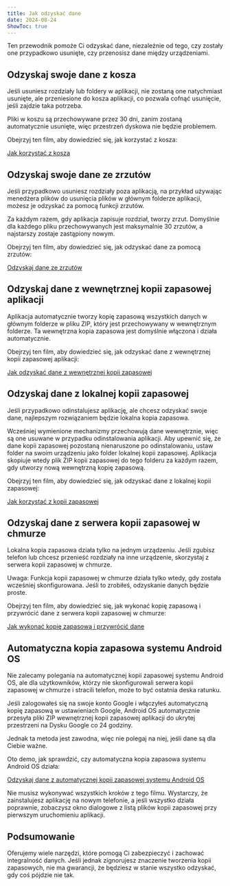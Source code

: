 ```yaml
---
title: Jak odzyskać dane  
date: 2024-08-24  
ShowToc: true
---
```


Ten przewodnik pomoże Ci odzyskać dane, niezależnie od tego, czy zostały one przypadkowo usunięte, czy przenosisz dane między urządzeniami.

## Odzyskaj swoje dane z kosza

Jeśli usuniesz rozdziały lub foldery w aplikacji, nie zostaną one natychmiast usunięte, ale przeniesione do kosza aplikacji, co pozwala cofnąć usunięcie, jeśli zajdzie taka potrzeba.

Pliki w koszu są przechowywane przez 30 dni, zanim zostaną automatycznie usunięte, więc przestrzeń dyskowa nie będzie problemem.

Obejrzyj ten film, aby dowiedzieć się, jak korzystać z kosza:  

[Jak korzystać z kosza](https://youtube.com/shorts/WUrHmY4-T30?feature=share)

## Odzyskaj swoje dane ze zrzutów

Jeśli przypadkowo usuniesz rozdziały poza aplikacją, na przykład używając menedżera plików do usunięcia plików w głównym folderze aplikacji, możesz je odzyskać za pomocą funkcji zrzutów.

Za każdym razem, gdy aplikacja zapisuje rozdział, tworzy zrzut. Domyślnie dla każdego pliku przechowywanych jest maksymalnie 30 zrzutów, a najstarszy zostaje zastąpiony nowym.

Obejrzyj ten film, aby dowiedzieć się, jak odzyskać dane za pomocą zrzutów:  

[Odzyskaj dane ze zrzutów](https://youtu.be/QRlzmj-Vp88)

## Odzyskaj dane z wewnętrznej kopii zapasowej aplikacji

Aplikacja automatycznie tworzy kopię zapasową wszystkich danych w głównym folderze w pliku ZIP, który jest przechowywany w wewnętrznym folderze. Ta wewnętrzna kopia zapasowa jest domyślnie włączona i działa automatycznie.

Obejrzyj ten film, aby dowiedzieć się, jak odzyskać dane z wewnętrznej kopii zapasowej aplikacji:  

[Jak odzyskać dane z wewnętrznej kopii zapasowej](https://youtube.com/shorts/GAOLcbpsCHQ?feature=share)

## Odzyskaj dane z lokalnej kopii zapasowej

Jeśli przypadkowo odinstalujesz aplikację, ale chcesz odzyskać swoje dane, najlepszym rozwiązaniem będzie lokalna kopia zapasowa.

Wcześniej wymienione mechanizmy przechowują dane wewnętrznie, więc są one usuwane w przypadku odinstalowania aplikacji. Aby upewnić się, że dane kopii zapasowej pozostaną nienaruszone po odinstalowaniu, ustaw folder na swoim urządzeniu jako folder lokalnej kopii zapasowej. Aplikacja skopiuje wtedy plik ZIP kopii zapasowej do tego folderu za każdym razem, gdy utworzy nową wewnętrzną kopię zapasową.

Obejrzyj ten film, aby dowiedzieć się, jak odzyskać dane z lokalnej kopii zapasowej:  

[Jak korzystać z kopii zapasowej](https://youtu.be/Y-M5V3OKWM8)

## Odzyskaj dane z serwera kopii zapasowej w chmurze

Lokalna kopia zapasowa działa tylko na jednym urządzeniu. Jeśli zgubisz telefon lub chcesz przenieść rozdziały na inne urządzenie, skorzystaj z serwera kopii zapasowej w chmurze.

Uwaga: Funkcja kopii zapasowej w chmurze działa tylko wtedy, gdy została wcześniej skonfigurowana. Jeśli to zrobiłeś, odzyskanie danych będzie proste.

Obejrzyj ten film, aby dowiedzieć się, jak wykonać kopię zapasową i przywrócić dane z serwera kopii zapasowej w chmurze:  

[Jak wykonać kopię zapasową i przywrócić dane](https://youtube.com/shorts/F2UTxySivO4)

## Automatyczna kopia zapasowa systemu Android OS

Nie zalecamy polegania na automatycznej kopii zapasowej systemu Android OS, ale dla użytkowników, którzy nie skonfigurowali serwera kopii zapasowej w chmurze i stracili telefon, może to być ostatnia deska ratunku.

Jeśli zalogowałeś się na swoje konto Google i włączyłeś automatyczną kopię zapasową w ustawieniach Google, Android OS automatycznie przesyła pliki ZIP wewnętrznej kopii zapasowej aplikacji do ukrytej przestrzeni na Dysku Google co 24 godziny.

Jednak ta metoda jest zawodna, więc nie polegaj na niej, jeśli dane są dla Ciebie ważne.

Oto demo, jak sprawdzić, czy automatyczna kopia zapasowa systemu Android OS działa:  

[Odzyskaj dane z automatycznej kopii zapasowej systemu Android OS](https://youtu.be/PMrsCCpMebk)

Nie musisz wykonywać wszystkich kroków z tego filmu. Wystarczy, że zainstalujesz aplikację na nowym telefonie, a jeśli wszystko działa poprawnie, zobaczysz okno dialogowe z listą plików kopii zapasowej przy pierwszym uruchomieniu aplikacji.

## Podsumowanie

Oferujemy wiele narzędzi, które pomogą Ci zabezpieczyć i zachować integralność danych. Jeśli jednak zignorujesz znaczenie tworzenia kopii zapasowych, nie ma gwarancji, że będziesz w stanie wszystko odzyskać, gdy coś pójdzie nie tak.
